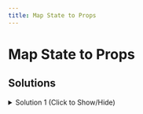 ```yaml
---
title: Map State to Props
---
```

# Map State to Props

## Solutions

<details><summary>Solution 1 (Click to Show/Hide)</summary>

```jsx
const state = [];

// change code below this line
const mapStateToProps = (state)=>{
  return {
    messages: state
  }
}
```
</details>